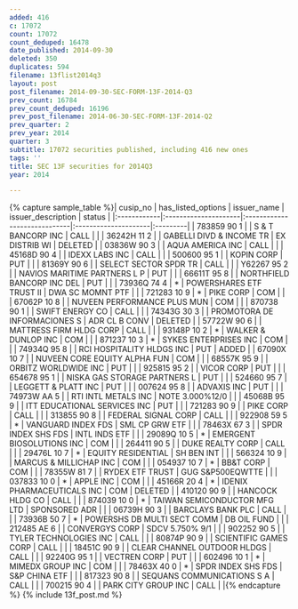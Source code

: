 ```yaml
---
added: 416
c: 17072
count: 17072
count_deduped: 16478
date_published: 2014-09-30
deleted: 350
duplicates: 594
filename: 13flist2014q3
layout: post
post_filename: 2014-09-30-SEC-FORM-13F-2014-Q3
prev_count: 16784
prev_count_deduped: 16196
prev_post_filename: 2014-06-30-SEC-FORM-13F-2014-Q2
prev_quarter: 2
prev_year: 2014
quarter: 3
subtitle: 17072 securities published, including 416 new ones
tags: ''
title: SEC 13F securities for 2014Q3
year: 2014

---
```

{% capture sample_table %}| cusip_no    | has_listed_options   | issuer_name                  | issuer_description   | status   |
|:------------|:---------------------|:-----------------------------|:---------------------|:---------|
| 783859 90 1 |                      | S & T BANCORP INC            | CALL                 |          |
| 36242H 11 2 |                      | GABELLI DIVD & INCOME TR     | EX DISTRIB WI        | DELETED  |
| 03836W 90 3 |                      | AQUA AMERICA INC             | CALL                 |          |
| 45168D 90 4 |                      | IDEXX LABS INC               | CALL                 |          |
| 500600 95 1 |                      | KOPIN CORP                   | PUT                  |          |
| 81369Y 90 6 |                      | SELECT SECTOR SPDR TR        | CALL                 |          |
| Y62267 95 2 |                      | NAVIOS MARITIME PARTNERS L P | PUT                  |          |
| 66611T 95 8 |                      | NORTHFIELD BANCORP INC DEL   | PUT                  |          |
| 73936Q 74 4 | *                    | POWERSHARES ETF TRUST II     | DWA SC MOMNT PTF     |          |
| 721283 10 9 | *                    | PIKE CORP                    | COM                  |          |
| 67062P 10 8 |                      | NUVEEN PERFORMANCE PLUS MUN  | COM                  |          |
| 870738 90 1 |                      | SWIFT ENERGY CO              | CALL                 |          |
| 74343G 30 3 |                      | PROMOTORA DE INFORMACIONES S | ADR CL B CONV        | DELETED  |
| 57722W 90 6 |                      | MATTRESS FIRM HLDG CORP      | CALL                 |          |
| 93148P 10 2 | *                    | WALKER & DUNLOP INC          | COM                  |          |
| 871237 10 3 | *                    | SYKES ENTERPRISES INC        | COM                  |          |
| 74934Q 95 8 |                      | RCI HOSPITALITY HLDGS INC    | PUT                  | ADDED    |
| 67090X 10 7 |                      | NUVEEN CORE EQUITY ALPHA FUN | COM                  |          |
| 68557K 95 9 |                      | ORBITZ WORLDWIDE INC         | PUT                  |          |
| 925815 95 2 |                      | VICOR CORP                   | PUT                  |          |
| 654678 95 1 |                      | NISKA GAS STORAGE PARTNERS L | PUT                  |          |
| 524660 95 7 |                      | LEGGETT & PLATT INC          | PUT                  |          |
| 007624 95 8 |                      | ADVAXIS INC                  | PUT                  |          |
| 74973W AA 5 |                      | RTI INTL METALS INC          | NOTE  3.000%12/0     |          |
| 45068B 95 9 |                      | ITT EDUCATIONAL SERVICES INC | PUT                  |          |
| 721283 90 9 |                      | PIKE CORP                    | CALL                 |          |
| 313855 90 8 |                      | FEDERAL SIGNAL CORP          | CALL                 |          |
| 922908 59 5 | *                    | VANGUARD INDEX FDS           | SML CP GRW ETF       |          |
| 78463X 67 3 |                      | SPDR INDEX SHS FDS           | INTL INDS ETF        |          |
| 29089Q 10 5 | *                    | EMERGENT BIOSOLUTIONS INC    | COM                  |          |
| 264411 90 5 |                      | DUKE REALTY CORP             | CALL                 |          |
| 29476L 10 7 | *                    | EQUITY RESIDENTIAL           | SH BEN INT           |          |
| 566324 10 9 |                      | MARCUS & MILLICHAP INC       | COM                  |          |
| 054937 10 7 | *                    | BB&T CORP                    | COM                  |          |
| 78355W 81 7 |                      | RYDEX ETF TRUST              | GUG S&P500EQWTTE     |          |
| 037833 10 0 | *                    | APPLE INC                    | COM                  |          |
| 45166R 20 4 | *                    | IDENIX PHARMACEUTICALS INC   | COM                  | DELETED  |
| 410120 90 9 |                      | HANCOCK HLDG CO              | CALL                 |          |
| 874039 10 0 | *                    | TAIWAN SEMICONDUCTOR MFG LTD | SPONSORED ADR        |          |
| 06739H 90 3 |                      | BARCLAYS BANK PLC            | CALL                 |          |
| 73936B 50 7 | *                    | POWERSHS DB MULTI SECT COMM  | DB OIL FUND          |          |
| 212485 AE 6 |                      | CONVERGYS CORP               | SDCV  5.750% 9/1     |          |
| 902252 90 5 |                      | TYLER TECHNOLOGIES INC       | CALL                 |          |
| 80874P 90 9 |                      | SCIENTIFIC GAMES CORP        | CALL                 |          |
| 18451C 90 9 |                      | CLEAR CHANNEL OUTDOOR HLDGS  | CALL                 |          |
| 92240G 95 1 |                      | VECTREN CORP                 | PUT                  |          |
| 602496 10 1 | *                    | MIMEDX GROUP INC             | COM                  |          |
| 78463X 40 0 | *                    | SPDR INDEX SHS FDS           | S&P CHINA ETF        |          |
| 817323 90 8 |                      | SEQUANS COMMUNICATIONS S A   | CALL                 |          |
| 700215 90 4 |                      | PARK CITY GROUP INC          | CALL                 |          |{% endcapture %}
{% include 13f_post.md %}